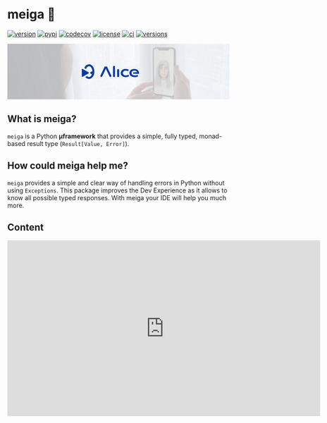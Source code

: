 # meiga 🧙

[![version](https://img.shields.io/github/release/alice-biometrics/meiga/all.svg)](https://github.com/alice-biometrics/meiga/releases) 
[![pypi](https://img.shields.io/pypi/dm/meiga)](https://pypi.org/project/meiga/) 
[![codecov](https://codecov.io/gh/alice-biometrics/meiga/branch/main/graph/badge.svg?token=BX1IZJZLJQ)](https://codecov.io/gh/alice-biometrics/meiga)
[![license](https://img.shields.io/github/license/alice-biometrics/meiga.svg)](https://github.com/alice-biometrics/meiga/blob/main/LICENSE)
[![ci](https://github.com/alice-biometrics/meiga/workflows/ci/badge.svg)](https://github.com/alice-biometrics/meiga/actions) 
[![versions](https://img.shields.io/pypi/pyversions/meiga.svg)](https://github.com/alice-biometrics/meiga)

<img src="https://github.com/alice-biometrics/custom-emojis/blob/master/images/alice_header.png?raw=true" width=auto>

## What is meiga?

`meiga` is a Python **µframework** that provides a simple, fully typed, monad-based result type (`Result[Value, Error]`).

## How could meiga help me?

`meiga` provides a simple and clear way of handling errors in Python without using `Exceptions`. This package improves the Dev Experience as it allows to know all possible typed responses. With meiga your IDE will help you much more. 

## Content

<iframe src="https://www.linkedin.com/embed/feed/update/urn:li:ugcPost:6973279084642480129?compact=1" height="399" width="710" frameborder="0" allowfullscreen="" title="Embedded post"></iframe>